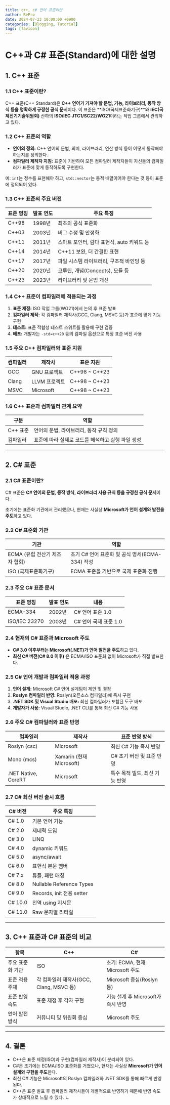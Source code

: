 ```yaml
---
title: c++, c# 언어 표준이란
author: RePro
date: 2024-07-23 10:00:00 +0900
categories: [Blogging, Tutorial]
tags: [favicon]
---
```


# C++과 C# 표준(Standard)에 대한 설명

## 1. C++ 표준

### 1.1 C++ 표준이란?
C++ 표준(C++ Standard)은 **C++ 언어가 가져야 할 문법, 기능, 라이브러리, 동작 방식 등을 명확하게 규정한 공식 문서**이다.
이 표준은 **ISO(국제표준화기구)**와 **IEC(국제전기기술위원회)** 산하의 **ISO/IEC JTC1/SC22/WG21**이라는 작업 그룹에서 관리하고 있다.

### 1.2 C++ 표준의 역할
- **언어의 정의:** C++ 언어의 문법, 의미, 라이브러리, 연산 방식 등이 어떻게 동작해야 하는지를 정의한다.
- **컴파일러 제작자 지침:** 표준에 기반하여 모든 컴파일러 제작자들이 자신들의 컴파일러가 표준에 맞게 동작하도록 구현한다.

예: `int`는 정수를 표현해야 하고, `std::vector`는 동적 배열이어야 한다는 것 등이 표준에 정의되어 있다.


### 1.3 C++ 표준의 주요 버전
| 표준 명칭 | 발표 연도 | 주요 특징 |
|----------|----------|----------|
| C++98 | 1998년 | 최초의 공식 표준화 |
| C++03 | 2003년 | 버그 수정 및 안정화 |
| C++11 | 2011년 | 스마트 포인터, 람다 표현식, auto 키워드 등 |
| C++14 | 2014년 | C++11 보완, 더 간결한 표현 |
| C++17 | 2017년 | 파일 시스템 라이브러리, 구조적 바인딩 등 |
| C++20 | 2020년 | 코루틴, 개념(Concepts), 모듈 등 |
| C++23 | 2023년 | 라이브러리 및 문법 개선 |


### 1.4 C++ 표준이 컴파일러에 적용되는 과정
1. **표준 제정:** ISO 작업 그룹(WG21)에서 논의 후 표준 발표
2. **컴파일러 제작:** 각 컴파일러 제작사(GCC, Clang, MSVC 등)가 표준에 맞게 기능 구현
3. **테스트:** 표준 적합성 테스트 스위트를 활용해 구현 검증
4. **배포:** 개발자는 `-std=c++20` 등의 컴파일 옵션으로 특정 표준 버전 사용

### 1.5 주요 C++ 컴파일러와 표준 지원
| 컴파일러 | 제작사 | 표준 지원 |
|----------|---------|-----------|
| GCC | GNU 프로젝트 | C++98 ~ C++23 |
| Clang | LLVM 프로젝트 | C++98 ~ C++23 |
| MSVC | Microsoft | C++98 ~ C++23 |

### 1.6 C++ 표준과 컴파일러 관계 요약
| 구분 | 역할 |
|------|------|
| C++ 표준 | 언어의 문법, 라이브러리, 동작 규칙 정의 |
| 컴파일러 | 표준에 따라 실제로 코드를 해석하고 실행 파일 생성 |

---

## 2. C# 표준

### 2.1 C# 표준이란?
C# 표준은 **C# 언어의 문법, 동작 방식, 라이브러리 사용 규칙 등을 규정한 공식 문서**이다.

초기에는 표준화 기관에서 관리했으나, 현재는 사실상 **Microsoft가 언어 설계와 발전을 주도**하고 있다.

### 2.2 C# 표준화 기관
| 기관 | 역할 |
|------|---------------------|
| ECMA (유럽 전산기 제조자 협회) | 초기 C# 언어 표준화 및 공식 명세(ECMA-334) 작성 |
| ISO (국제표준화기구) | ECMA 표준을 기반으로 국제 표준화 진행 |

### 2.3 주요 C# 표준 문서
| 표준 명칭 | 발표 연도 | 내용 |
|-----------|-----------|----------------|
| ECMA-334 | 2002년 | C# 언어 표준 1.0 |
| ISO/IEC 23270 | 2003년 | C# 언어 국제 표준 1.0 |

### 2.4 현재의 C# 표준과 Microsoft 주도
- **C# 3.0 이후부터는 Microsoft(.NET)가 언어 발전을 주도**하고 있다.
- **최신 C# 버전(C# 8.0 이후)** 은 ECMA/ISO 표준화 없이 Microsoft가 직접 발표한다.

### 2.5 C# 언어 개발과 컴파일러 적용 과정
1. **언어 설계:** Microsoft C# 언어 설계팀이 제안 및 결정
2. **Roslyn 컴파일러 반영:** Roslyn(오픈소스 컴파일러)에 즉시 구현
3. **.NET SDK 및 Visual Studio 배포:** 최신 컴파일러가 포함된 도구 배포
4. **개발자가 사용:** Visual Studio, .NET CLI를 통해 최신 C# 기능 사용

### 2.6 주요 C# 컴파일러와 표준 반영
| 컴파일러 | 제작사 | 표준 반영 방식 |
|----------|---------|----------------|
| Roslyn (csc) | Microsoft | 최신 C# 기능 즉시 반영 |
| Mono (mcs) | Xamarin (현재 Microsoft) | C# 초기 버전 및 표준 반영 |
| .NET Native, CoreRT | Microsoft | 특수 목적 빌드, 최신 기능 반영 |

### 2.7 C# 최신 버전 출시 흐름
| C# 버전 | 주요 특징 |
|---------|-----------|
| C# 1.0 | 기본 언어 기능 |
| C# 2.0 | 제네릭 도입 |
| C# 3.0 | LINQ |
| C# 4.0 | dynamic 키워드 |
| C# 5.0 | async/await |
| C# 6.0 | 표현식 본문 멤버 |
| C# 7.x | 튜플, 패턴 매칭 |
| C# 8.0 | Nullable Reference Types |
| C# 9.0 | Records, init 전용 setter |
| C# 10.0 | 전역 using 지시문 |
| C# 11.0 | Raw 문자열 리터럴 |

---

## 3. C++ 표준과 C# 표준의 비교
| 항목 | C++ | C# |
|------|-----|-----|
| 주요 표준화 기관 | ISO | 초기: ECMA, 현재: Microsoft 주도 |
| 표준 적용 주체 | 각 컴파일러 제작사(GCC, Clang, MSVC 등) | Microsoft 중심(Roslyn 등) |
| 표준 반영 속도 | 표준 제정 후 각자 구현 | 기능 설계 후 Microsoft가 즉시 반영 |
| 언어 발전 방식 | 커뮤니티 및 위원회 중심 | Microsoft 주도 |

---

## 4. 결론
- C++은 표준 제정(ISO)과 구현(컴파일러 제작사)이 분리되어 있다.
- C#은 초기에는 ECMA/ISO 표준화를 거쳤으나, 현재는 사실상 **Microsoft가 언어 설계와 구현을 주도**한다.
- 최신 C# 기능은 Microsoft의 Roslyn 컴파일러와 .NET SDK를 통해 빠르게 반영된다.
- C++은 표준 발표 후 컴파일러 제작사들이 개별적으로 반영하기 때문에 반영 속도가 상대적으로 느릴 수 있다.
ㄴ